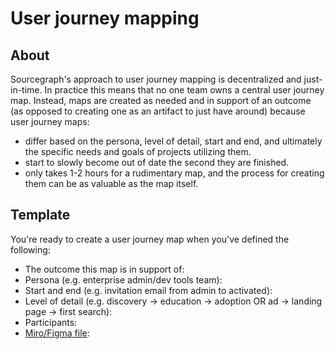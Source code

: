 # User journey mapping

## About

Sourcegraph's approach to user journey mapping is decentralized and just-in-time. In practice this means that no one team owns a central user journey map. Instead, maps are created as needed and in support of an outcome (as opposed to creating one as an artifact to just have around) because user journey maps:

- differ based on the persona, level of detail, start and end, and ultimately the specific needs and goals of projects utilizing them.
- start to slowly become out of date the second they are finished.
- only takes 1-2 hours for a rudimentary map, and the process for creating them can be as valuable as the map itself.

## Template

You're ready to create a user journey map when you've defined the following:

- The outcome this map is in support of:
- Persona (e.g. enterprise admin/dev tools team):
- Start and end (e.g. invitation email from admin to activated):
- Level of detail (e.g. discovery -> education -> adoption OR ad -> landing page -> first search):
- Participants:
- [Miro/Figma file](https://miro.com/templates/customer-journey-map/):

